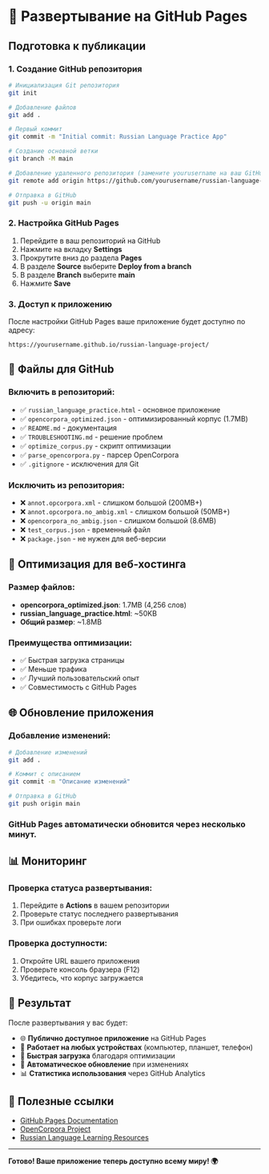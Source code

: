# 🚀 Развертывание на GitHub Pages

## Подготовка к публикации

### 1. Создание GitHub репозитория

```bash
# Инициализация Git репозитория
git init

# Добавление файлов
git add .

# Первый коммит
git commit -m "Initial commit: Russian Language Practice App"

# Создание основной ветки
git branch -M main

# Добавление удаленного репозитория (замените yourusername на ваш GitHub username)
git remote add origin https://github.com/yourusername/russian-language-project.git

# Отправка в GitHub
git push -u origin main
```

### 2. Настройка GitHub Pages

1. Перейдите в ваш репозиторий на GitHub
2. Нажмите на вкладку **Settings**
3. Прокрутите вниз до раздела **Pages**
4. В разделе **Source** выберите **Deploy from a branch**
5. В разделе **Branch** выберите **main**
6. Нажмите **Save**

### 3. Доступ к приложению

После настройки GitHub Pages ваше приложение будет доступно по адресу:
```
https://yourusername.github.io/russian-language-project/
```

## 📁 Файлы для GitHub

### Включить в репозиторий:
- ✅ `russian_language_practice.html` - основное приложение
- ✅ `opencorpora_optimized.json` - оптимизированный корпус (1.7MB)
- ✅ `README.md` - документация
- ✅ `TROUBLESHOOTING.md` - решение проблем
- ✅ `optimize_corpus.py` - скрипт оптимизации
- ✅ `parse_opencorpora.py` - парсер OpenCorpora
- ✅ `.gitignore` - исключения для Git

### Исключить из репозитория:
- ❌ `annot.opcorpora.xml` - слишком большой (200MB+)
- ❌ `annot.opcorpora.no_ambig.xml` - слишком большой (50MB+)
- ❌ `opencorpora_no_ambig.json` - слишком большой (8.6MB)
- ❌ `test_corpus.json` - временный файл
- ❌ `package.json` - не нужен для веб-версии

## 🔧 Оптимизация для веб-хостинга

### Размер файлов:
- **opencorpora_optimized.json**: 1.7MB (4,256 слов)
- **russian_language_practice.html**: ~50KB
- **Общий размер**: ~1.8MB

### Преимущества оптимизации:
- ✅ Быстрая загрузка страницы
- ✅ Меньше трафика
- ✅ Лучший пользовательский опыт
- ✅ Совместимость с GitHub Pages

## 🌐 Обновление приложения

### Добавление изменений:
```bash
# Добавление изменений
git add .

# Коммит с описанием
git commit -m "Описание изменений"

# Отправка в GitHub
git push origin main
```

### GitHub Pages автоматически обновится через несколько минут.

## 📊 Мониторинг

### Проверка статуса развертывания:
1. Перейдите в **Actions** в вашем репозитории
2. Проверьте статус последнего развертывания
3. При ошибках проверьте логи

### Проверка доступности:
1. Откройте URL вашего приложения
2. Проверьте консоль браузера (F12)
3. Убедитесь, что корпус загружается

## 🎯 Результат

После развертывания у вас будет:
- 🌐 **Публично доступное приложение** на GitHub Pages
- 📱 **Работает на любых устройствах** (компьютер, планшет, телефон)
- 🚀 **Быстрая загрузка** благодаря оптимизации
- 🔄 **Автоматическое обновление** при изменениях
- 📊 **Статистика использования** через GitHub Analytics

## 🔗 Полезные ссылки

- [GitHub Pages Documentation](https://docs.github.com/en/pages)
- [OpenCorpora Project](https://opencorpora.org/)
- [Russian Language Learning Resources](https://www.russianforfree.com/)

---

**Готово! Ваше приложение теперь доступно всему миру! 🌍**
